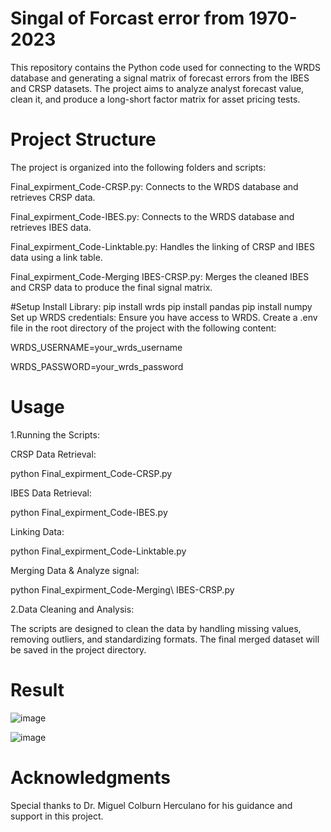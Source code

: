 # Singal of Forcast error from 1970-2023
This repository contains the Python code used for connecting to the WRDS database and generating a signal matrix of forecast errors from the IBES and CRSP datasets. The project aims to analyze analyst forecast value, clean it, and produce a long-short factor matrix for asset pricing tests.
# Project Structure
The project is organized into the following folders and scripts:

Final_expirment_Code-CRSP.py: Connects to the WRDS database and retrieves CRSP data.

Final_expirment_Code-IBES.py: Connects to the WRDS database and retrieves IBES data.

Final_expirment_Code-Linktable.py: Handles the linking of CRSP and IBES data using a link table.

Final_expirment_Code-Merging IBES-CRSP.py: Merges the cleaned IBES and CRSP data to produce the final signal matrix.

#Setup
Install Library:
pip install wrds
pip install pandas
pip install numpy
Set up WRDS credentials: Ensure you have access to WRDS. Create a .env file in the root directory of the project with the following content:

WRDS_USERNAME=your_wrds_username

WRDS_PASSWORD=your_wrds_password

# Usage
1.Running the Scripts:

CRSP Data Retrieval:

python Final_expirment_Code-CRSP.py

IBES Data Retrieval:

python Final_expirment_Code-IBES.py

Linking Data:

python Final_expirment_Code-Linktable.py

Merging Data & Analyze signal:

python Final_expirment_Code-Merging\ IBES-CRSP.py

2.Data Cleaning and Analysis:

The scripts are designed to clean the data by handling missing values, removing outliers, and standardizing formats. The final merged dataset will be saved in the project directory.
# Result 
![image](https://github.com/LeiWangUog/WRDS_Singal_FE_UOG/assets/158491057/b6640ac8-d3c5-4426-88fc-863f6d8e0950)

![image](https://github.com/LeiWangUog/WRDS_Singal_FE_UOG/assets/158491057/c6079a0f-42e1-43a2-aaf1-acac395156fc)

# Acknowledgments

Special thanks to Dr. Miguel Colburn Herculano for his guidance and support in this project.
